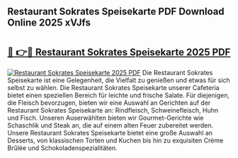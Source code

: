 ## Restaurant Sokrates Speisekarte PDF Download Online 2025 xVJfs

# <h2><a href="http://gc9r8kk.nevu.top/?p=Restaurant+Sokrates+Speisekarte">🔗 👉🔴 Restaurant Sokrates Speisekarte 2025 PDF</a></h2>

[![Restaurant Sokrates Speisekarte 2025 PDF](https://i.imgur.com/dBaPXMq.png)](http://gc9r8kk.nevu.top/?p=Restaurant+Sokrates+Speisekarte)
Die Restaurant Sokrates Speisekarte ist eine Gelegenheit, die Vielfalt zu genießen und etwas für sich selbst zu wählen. Die Restaurant Sokrates Speisekarte unserer Cafeteria bietet einen speziellen Bereich für leichte und frische Salate. Für diejenigen, die Fleisch bevorzugen, bieten wir eine Auswahl an Gerichten auf der Restaurant Sokrates Speisekarte an: Rindfleisch, Schweinefleisch, Huhn und Fisch. Unseren Auserwählten bieten wir Gourmet-Gerichte wie Schaschlik und Steak an, die auf einem alten Feuer zubereitet werden. Unsere Restaurant Sokrates Speisekarte bietet eine große Auswahl an Desserts, von klassischen Torten und Kuchen bis hin zu exquisiten Crème Brûlée und Schokoladenspezialitäten.

